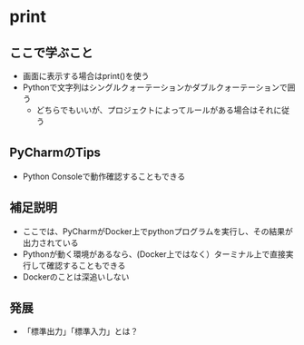 # print

## ここで学ぶこと
- 画面に表示する場合はprint()を使う
- Pythonで文字列はシングルクォーテーションかダブルクォーテーションで囲う
  - どちらでもいいが、プロジェクトによってルールがある場合はそれに従う

## PyCharmのTips
- Python Consoleで動作確認することもできる
 
## 補足説明
- ここでは、PyCharmがDocker上でpythonプログラムを実行し、その結果が出力されている
- Pythonが動く環境があるなら、(Docker上ではなく）ターミナル上で直接実行して確認することもできる
- Dockerのことは深追いしない

## 発展
- 「標準出力」「標準入力」とは？
